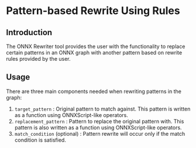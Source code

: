 # Pattern-based Rewrite Using Rules

## Introduction

The ONNX Rewriter tool provides the user with the functionality to replace certain patterns in an ONNX graph with another pattern based on rewrite rules provided by the user.

## Usage

There are three main components needed when rewriting patterns in the graph:

1. `target_pattern` : Original pattern to match against. This pattern is written as a function using ONNXScript-like operators.
2. `replacement_pattern` : Pattern to replace the original pattern with. This pattern is also written as a function using ONNXScript-like operators.
3. `match_condition` (optional) : Pattern rewrite will occur only if the match condition is satisfied.

```{include} simple_example.md
```

```{include} attributes.md
```

```{include} conditional_rewrite.md
```

```{include} or_pattern.md
```

```{include} commute.md
```
